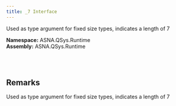 ```yaml
---
title: _7 Interface
---
```


Used as type argument for fixed size types, indicates a length of 7

**Namespace:** ASNA.QSys.Runtime <br/>
**Assembly:** ASNA.QSys.Runtime

<br>
<br>

## Remarks

Used as type argument for fixed size types, indicates a length of 7

[//]: # ($$TODO: Complete the Remarks section.)

<br>
<br>

